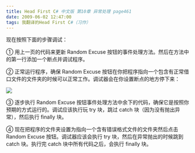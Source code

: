 ```yaml
---
title: Head First C# 中文版 第10章 异常处理 page461
date: 2009-06-02 12:47:00
tags: 我翻译的Head First C#（习作）
---
```

现在按照下面的步骤调试：

  

①  用上一页的代码来更新  Random Excuse  按钮的事件处理方法。然后在方法中的第一行添加一个断点并调试程序。

  

②  正常运行程序，确保  Random Excuse
按钮在你把程序指向一个包含有正常借口文件的文件夹的时候可以正常工作。调试器会在你设置断点的地方停下来：

  

![](https://p-blog.csdn.net/images/p_blog_csdn_net/cuipengfei1/EntryImages/20090602/2009-06-02_12-37-49.jpg)

③  逐步执行  Random Excuse  按钮事件处理方法中余下的代码，确保它是按照你预期的方式运行的。调试应该执行玩  try  块，跳过
catch  块（因为没有抛出异常），然后执行  finally  块。

  

④  现在把程序的文件夹设置为指向一个含有错误格式文件的文件夹然后点击  Random Excuse  按钮。调试器应该会执行  try
块，然后在异常抛出的时候跳到  catch  块。执行完  catch  块中所有代码之后，会执行  finally  块。

  



